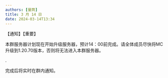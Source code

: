 ```yaml
---
authors: [量筒]
title: 3 月 14 日
date: 2024-03-14T13:34
---
```


【通知】【重要】

本群服务器计划现在开始升级服务器，预计14：00前完成。请全体成员尽快将MC升级到1.20.70版本，否则将无法进入本群服务器。

.

完成后将实时在群内通知。
